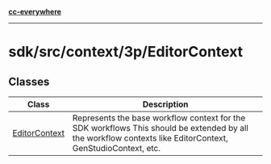 [**cc-everywhere**](../../../../../index.md)

***

# sdk/src/context/3p/EditorContext

## Classes

| Class | Description |
| ------ | ------ |
| [EditorContext](../editor-context/classes/editor-context.md) | Represents the base workflow context for the SDK workflows This should be extended by all the workflow contexts like EditorContext, GenStudioContext, etc. |
